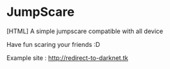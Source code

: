 # JumpScare
[HTML] A simple jumpscare compatible with all device 

Have fun scaring your friends :D

Example site : http://redirect-to-darknet.tk
